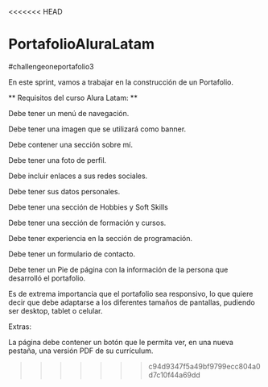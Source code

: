 <<<<<<< HEAD


# PortafolioAluraLatam
#challengeoneportafolio3

En este sprint, vamos a trabajar en la construcción de un Portafolio.

** Requisitos del curso Alura Latam: **

Debe tener un menú de navegación.

Debe tener una imagen que se utilizará como banner.

Debe contener una sección sobre mí.

Debe tener una foto de perfil.

Debe incluir enlaces a sus redes sociales.

Debe tener sus datos personales.

Debe tener una sección de Hobbies y Soft Skills 

Debe tener una sección de formación y cursos.

Debe tener experiencia en la sección de programación.

Debe tener un formulario de contacto.

Debe tener un Pie de página con la información de la persona que desarrolló el portafolio.

Es de extrema importancia que el portafolio sea responsivo, lo que quiere decir que debe adaptarse a los diferentes tamaños de pantallas, pudiendo ser desktop, tablet o celular.

Extras:

La página debe contener un botón que le permita ver, en una nueva pestaña, una versión PDF de su currículum.
>>>>>>> c94d9347f5a49bf9799ecc804a0d7c10f44a69dd
